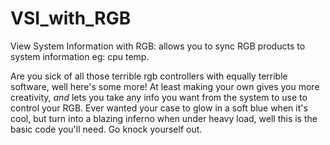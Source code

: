# VSI_with_RGB
View System Information with RGB: allows you to sync RGB products to system information eg: cpu temp.

Are you sick of all those terrible rgb controllers with equally terrible software, well here's some more!
At least making your own gives you more creativity, *and* lets you take any info you want from the system to use to control your RGB.
Ever wanted your case to glow in a soft blue when it's cool, but turn into a blazing inferno when under heavy load, well this is the basic code you'll need. Go knock yourself out.
